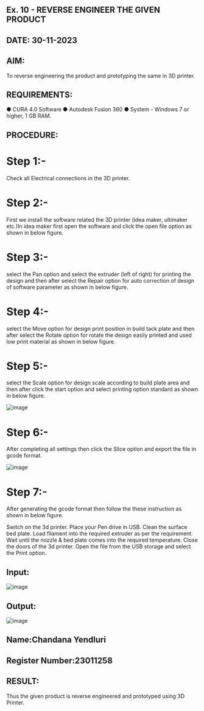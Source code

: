 ## Ex. 10 - REVERSE ENGINEER THE GIVEN PRODUCT
## DATE: 30-11-2023
## AIM:
To reverse engineering the product and prototyping the same in 3D printer.
## REQUIREMENTS:
● CURA 4.0 Software
● Autodesk Fusion 360
● System - Windows 7 or higher, 1 GB RAM.
## PROCEDURE:
# Step 1:-
Check all Electrical connections in the 3D printer.

# Step 2:-
First we install the software related the 3D printer (idea maker, ultimaker etc.)In idea maker first open the software and click the open file option as shown in below figure.

# Step 3:-
select the Pan option and select the extruder (left of right) for printing the design and then after select the Repair option for auto correction of design of software parameter as shown in below figure.



# Step 4:-
select the Move option for design print position in build tack plate and then after select the Rotate option for rotate the design easily printed and used low print material as shown in below figure.



# Step 5:-
select the Scale option for design scale according to build plate area and then after click the start option and select printing option standard as shown in below figure.

![image](https://github.com/23011258/Ex.-10---REVERSE-ENGINEER-THE-GIVEN-PRODUCT/assets/139842204/84026986-3e8f-4338-a57d-87ec44c6c4ed)


# Step 6:-
After completing all settings then click the Slice option and export the file in gcode format.

![image](https://github.com/23011258/Ex.-10---REVERSE-ENGINEER-THE-GIVEN-PRODUCT/assets/139842204/ab6c8af2-dae5-4de3-b793-c8a7616f26a5)




# Step 7:-
After generating the gcode format then follow the these instruction as shown in below figure.

Switch on the 3d printer.
Place your Pen drive in USB.
Clean the surface bed plate.
Load filament into the required extruder as per the requirement.
Wait until the nozzle & bed plate comes into the required temperature.
Close the doors of the 3d printer.
Open the file from the USB storage and select the Print option.
## Input:
![image](https://github.com/23011258/Ex.-10---REVERSE-ENGINEER-THE-GIVEN-PRODUCT/assets/139842204/69873157-776b-4291-9634-190f15c3ab03)


## Output:
![image](https://github.com/23011258/Ex.-10---REVERSE-ENGINEER-THE-GIVEN-PRODUCT/assets/139842204/801597ea-19ca-4d6a-a129-7ee62a3c0934)


## Name:Chandana Yendluri
## Register Number:23011258
## RESULT:
Thus the given product is reverse engineered and prototyped using 3D Printer.
